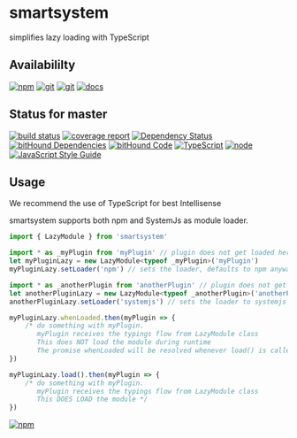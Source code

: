 # smartsystem
simplifies lazy loading with TypeScript

## Availabililty
[![npm](https://push.rocks/assets/repo-button-npm.svg)](https://www.npmjs.com/package/smartsystem)
[![git](https://push.rocks/assets/repo-button-git.svg)](https://gitlab.com/pushrocks/smartsystem)
[![git](https://push.rocks/assets/repo-button-mirror.svg)](https://github.com/pushrocks/smartsystem)
[![docs](https://push.rocks/assets/repo-button-docs.svg)](https://pushrocks.gitlab.io/smartsystem/)

## Status for master
[![build status](https://gitlab.com/pushrocks/smartsystem/badges/master/build.svg)](https://gitlab.com/pushrocks/smartsystem/commits/master)
[![coverage report](https://gitlab.com/pushrocks/smartsystem/badges/master/coverage.svg)](https://gitlab.com/pushrocks/smartsystem/commits/master)
[![Dependency Status](https://david-dm.org/pushrocks/smartsystem.svg)](https://david-dm.org/pushrocks/smartsystem)
[![bitHound Dependencies](https://www.bithound.io/github/pushrocks/smartsystem/badges/dependencies.svg)](https://www.bithound.io/github/pushrocks/smartsystem/master/dependencies/npm)
[![bitHound Code](https://www.bithound.io/github/pushrocks/smartsystem/badges/code.svg)](https://www.bithound.io/github/pushrocks/smartsystem)
[![TypeScript](https://img.shields.io/badge/TypeScript-2.x-blue.svg)](https://nodejs.org/dist/latest-v6.x/docs/api/)
[![node](https://img.shields.io/badge/node->=%206.x.x-blue.svg)](https://nodejs.org/dist/latest-v6.x/docs/api/)
[![JavaScript Style Guide](https://img.shields.io/badge/code%20style-standard-brightgreen.svg)](http://standardjs.com/)

## Usage
We recommend the use of TypeScript for best Intellisense

smartsystem supports both npm and SystemJs as module loader.

```javascript
import { LazyModule } from 'smartsystem'

import * as _myPlugin from 'myPlugin' // plugin does not get loaded here at runtime
let myPluginLazy = new LazyModule<typeof _myPlugin>('myPlugin')
myPluginLazy.setLoader('npm') // sets the loader, defaults to npm anyway

import * as _anotherPlugin from 'anotherPlugin' // plugin does not get loaded here at runtime
let anotherPluginLazy = new LazyModule<typeof _anotherPlugin>('anotherPlugin')
anotherPluginLazy.setLoader('systemjs') // sets the loader to systemjs

myPluginLazy.whenLoaded.then(myPlugin => {
    /* do something with myPlugin. 
       myPlugin receives the typings flow from LazyModule class
       This does NOT load the module during runtime
       The promise whenLoaded will be resolved whenever load() is called for the first time */
})

myPluginLazy.load().then(myPlugin => {
    /* do something with myPlugin. 
       myPlugin receives the typings flow from LazyModule class
       This DOES LOAD the module */
})
```

[![npm](https://push.rocks/assets/repo-header.svg)](https://push.rocks)
